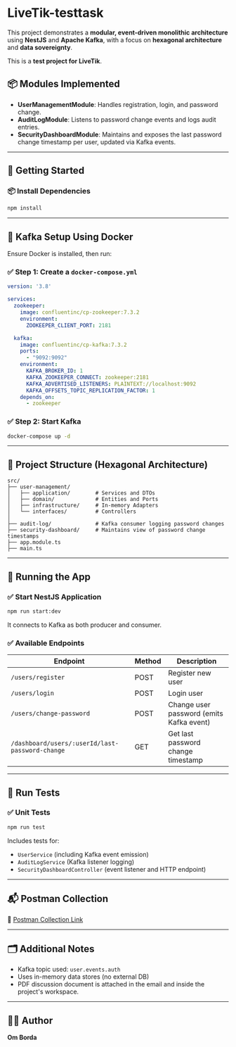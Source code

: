 # LiveTik-testtask

This project demonstrates a **modular, event-driven monolithic architecture** using **NestJS** and **Apache Kafka**, with a focus on **hexagonal architecture** and **data sovereignty**.

This is a **test project for LiveTik**.

## 📦 Modules Implemented

* **UserManagementModule**: Handles registration, login, and password change.
* **AuditLogModule**: Listens to password change events and logs audit entries.
* **SecurityDashboardModule**: Maintains and exposes the last password change timestamp per user, updated via Kafka events.

---

## 🚀 Getting Started

### 📦 Install Dependencies

```bash
npm install
```

---

## 🐳 Kafka Setup Using Docker

Ensure Docker is installed, then run:

### ✅ Step 1: Create a `docker-compose.yml`

```yaml
version: '3.8'

services:
  zookeeper:
    image: confluentinc/cp-zookeeper:7.3.2
    environment:
      ZOOKEEPER_CLIENT_PORT: 2181

  kafka:
    image: confluentinc/cp-kafka:7.3.2
    ports:
      - "9092:9092"
    environment:
      KAFKA_BROKER_ID: 1
      KAFKA_ZOOKEEPER_CONNECT: zookeeper:2181
      KAFKA_ADVERTISED_LISTENERS: PLAINTEXT://localhost:9092
      KAFKA_OFFSETS_TOPIC_REPLICATION_FACTOR: 1
    depends_on:
      - zookeeper
```

### ✅ Step 2: Start Kafka

```bash
docker-compose up -d
```

---

## 🧠 Project Structure (Hexagonal Architecture)

```
src/
├── user-management/
│   ├── application/        # Services and DTOs
│   ├── domain/             # Entities and Ports
│   ├── infrastructure/     # In-memory Adapters
│   └── interfaces/         # Controllers
│
├── audit-log/              # Kafka consumer logging password changes
├── security-dashboard/     # Maintains view of password change timestamps
├── app.module.ts
├── main.ts
```

---

## 🧪 Running the App

### ✅ Start NestJS Application

```bash
npm run start:dev
```

It connects to Kafka as both producer and consumer.

### ✅ Available Endpoints

| Endpoint                                        | Method | Description                              |
| ----------------------------------------------- | ------ | ---------------------------------------- |
| `/users/register`                               | POST   | Register new user                        |
| `/users/login`                                  | POST   | Login user                               |
| `/users/change-password`                        | POST   | Change user password (emits Kafka event) |
| `/dashboard/users/:userId/last-password-change` | GET    | Get last password change timestamp       |

---

## 🧪 Run Tests

### ✅ Unit Tests

```bash
npm run test
```

Includes tests for:

* `UserService` (including Kafka event emission)
* `AuditLogService` (Kafka listener logging)
* `SecurityDashboardController` (event listener and HTTP endpoint)

---

## 📬 Postman Collection

🔗 [Postman Collection Link](https://red-resonance-450635.postman.co/workspace/Personal-Workspace~f985e4e0-f03e-440c-9073-7365ff530f0a/collection/18233166-8d426034-0026-4c27-ba16-6c2b42b64dd6?action=share&creator=18233166&active-environment=18233166-299f1299-229f-44af-97f7-3702cafb0b07)

---

## 🗂 Additional Notes

* Kafka topic used: `user.events.auth`
* Uses in-memory data stores (no external DB)
* PDF discussion document is attached in the email and inside the project's workspace.

---

## 👨‍💻 Author

**Om Borda**
